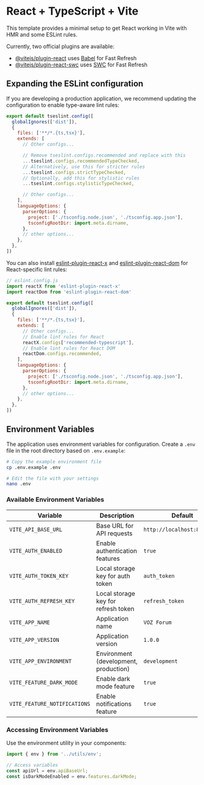 # React + TypeScript + Vite

This template provides a minimal setup to get React working in Vite with HMR and some ESLint rules.

Currently, two official plugins are available:

- [@vitejs/plugin-react](https://github.com/vitejs/vite-plugin-react/blob/main/packages/plugin-react) uses [Babel](https://babeljs.io/) for Fast Refresh
- [@vitejs/plugin-react-swc](https://github.com/vitejs/vite-plugin-react/blob/main/packages/plugin-react-swc) uses [SWC](https://swc.rs/) for Fast Refresh

## Expanding the ESLint configuration

If you are developing a production application, we recommend updating the configuration to enable type-aware lint rules:

```js
export default tseslint.config([
  globalIgnores(['dist']),
  {
    files: ['**/*.{ts,tsx}'],
    extends: [
      // Other configs...

      // Remove tseslint.configs.recommended and replace with this
      ...tseslint.configs.recommendedTypeChecked,
      // Alternatively, use this for stricter rules
      ...tseslint.configs.strictTypeChecked,
      // Optionally, add this for stylistic rules
      ...tseslint.configs.stylisticTypeChecked,

      // Other configs...
    ],
    languageOptions: {
      parserOptions: {
        project: ['./tsconfig.node.json', './tsconfig.app.json'],
        tsconfigRootDir: import.meta.dirname,
      },
      // other options...
    },
  },
])
```

You can also install [eslint-plugin-react-x](https://github.com/Rel1cx/eslint-react/tree/main/packages/plugins/eslint-plugin-react-x) and [eslint-plugin-react-dom](https://github.com/Rel1cx/eslint-react/tree/main/packages/plugins/eslint-plugin-react-dom) for React-specific lint rules:

```js
// eslint.config.js
import reactX from 'eslint-plugin-react-x'
import reactDom from 'eslint-plugin-react-dom'

export default tseslint.config([
  globalIgnores(['dist']),
  {
    files: ['**/*.{ts,tsx}'],
    extends: [
      // Other configs...
      // Enable lint rules for React
      reactX.configs['recommended-typescript'],
      // Enable lint rules for React DOM
      reactDom.configs.recommended,
    ],
    languageOptions: {
      parserOptions: {
        project: ['./tsconfig.node.json', './tsconfig.app.json'],
        tsconfigRootDir: import.meta.dirname,
      },
      // other options...
    },
  },
])
```

## Environment Variables

The application uses environment variables for configuration. Create a `.env` file in the root directory based on `.env.example`:

```bash
# Copy the example environment file
cp .env.example .env

# Edit the file with your settings
nano .env
```

### Available Environment Variables

| Variable | Description | Default |
|----------|-------------|---------|
| `VITE_API_BASE_URL` | Base URL for API requests | `http://localhost:8080/api` |
| `VITE_AUTH_ENABLED` | Enable authentication features | `true` |
| `VITE_AUTH_TOKEN_KEY` | Local storage key for auth token | `auth_token` |
| `VITE_AUTH_REFRESH_KEY` | Local storage key for refresh token | `refresh_token` |
| `VITE_APP_NAME` | Application name | `VOZ Forum` |
| `VITE_APP_VERSION` | Application version | `1.0.0` |
| `VITE_APP_ENVIRONMENT` | Environment (development, production) | `development` |
| `VITE_FEATURE_DARK_MODE` | Enable dark mode feature | `true` |
| `VITE_FEATURE_NOTIFICATIONS` | Enable notifications feature | `true` |

### Accessing Environment Variables

Use the environment utility in your components:

```typescript
import { env } from '../utils/env';

// Access variables
const apiUrl = env.apiBaseUrl;
const isDarkModeEnabled = env.features.darkMode;
```
